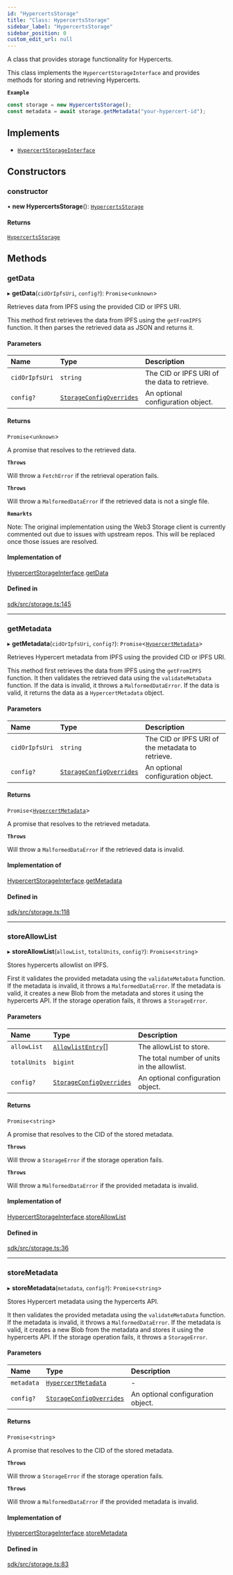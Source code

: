 ```yaml
---
id: "HypercertsStorage"
title: "Class: HypercertsStorage"
sidebar_label: "HypercertsStorage"
sidebar_position: 0
custom_edit_url: null
---
```


A class that provides storage functionality for Hypercerts.

This class implements the `HypercertStorageInterface` and provides methods for storing and retrieving Hypercerts.

**`Example`**

```ts
const storage = new HypercertsStorage();
const metadata = await storage.getMetadata("your-hypercert-id");
```

## Implements

- [`HypercertStorageInterface`](../interfaces/HypercertStorageInterface.md)

## Constructors

### constructor

• **new HypercertsStorage**(): [`HypercertsStorage`](HypercertsStorage.md)

#### Returns

[`HypercertsStorage`](HypercertsStorage.md)

## Methods

### getData

▸ **getData**(`cidOrIpfsUri`, `config?`): `Promise`<`unknown`\>

Retrieves data from IPFS using the provided CID or IPFS URI.

This method first retrieves the data from IPFS using the `getFromIPFS` function. It then parses the retrieved data as JSON and returns it.

#### Parameters

| Name           | Type                                                             | Description                                  |
| :------------- | :--------------------------------------------------------------- | :------------------------------------------- |
| `cidOrIpfsUri` | `string`                                                         | The CID or IPFS URI of the data to retrieve. |
| `config?`      | [`StorageConfigOverrides`](../modules.md#storageconfigoverrides) | An optional configuration object.            |

#### Returns

`Promise`<`unknown`\>

A promise that resolves to the retrieved data.

**`Throws`**

Will throw a `FetchError` if the retrieval operation fails.

**`Throws`**

Will throw a `MalformedDataError` if the retrieved data is not a single file.

**`Remarkts`**

Note: The original implementation using the Web3 Storage client is currently commented out due to issues with upstream repos. This will be replaced once those issues are resolved.

#### Implementation of

[HypercertStorageInterface](../interfaces/HypercertStorageInterface.md).[getData](../interfaces/HypercertStorageInterface.md#getdata)

#### Defined in

[sdk/src/storage.ts:145](https://github.com/hypercerts-org/hypercerts/blob/473cc51/sdk/src/storage.ts#L145)

---

### getMetadata

▸ **getMetadata**(`cidOrIpfsUri`, `config?`): `Promise`<[`HypercertMetadata`](../interfaces/HypercertMetadata.md)\>

Retrieves Hypercert metadata from IPFS using the provided CID or IPFS URI.

This method first retrieves the data from IPFS using the `getFromIPFS` function. It then validates the retrieved data using the `validateMetaData` function. If the data is invalid, it throws a `MalformedDataError`.
If the data is valid, it returns the data as a `HypercertMetadata` object.

#### Parameters

| Name           | Type                                                             | Description                                      |
| :------------- | :--------------------------------------------------------------- | :----------------------------------------------- |
| `cidOrIpfsUri` | `string`                                                         | The CID or IPFS URI of the metadata to retrieve. |
| `config?`      | [`StorageConfigOverrides`](../modules.md#storageconfigoverrides) | An optional configuration object.                |

#### Returns

`Promise`<[`HypercertMetadata`](../interfaces/HypercertMetadata.md)\>

A promise that resolves to the retrieved metadata.

**`Throws`**

Will throw a `MalformedDataError` if the retrieved data is invalid.

#### Implementation of

[HypercertStorageInterface](../interfaces/HypercertStorageInterface.md).[getMetadata](../interfaces/HypercertStorageInterface.md#getmetadata)

#### Defined in

[sdk/src/storage.ts:118](https://github.com/hypercerts-org/hypercerts/blob/473cc51/sdk/src/storage.ts#L118)

---

### storeAllowList

▸ **storeAllowList**(`allowList`, `totalUnits`, `config?`): `Promise`<`string`\>

Stores hypercerts allowlist on IPFS.

First it validates the provided metadata using the `validateMetaData` function. If the metadata is invalid, it throws a `MalformedDataError`.
If the metadata is valid, it creates a new Blob from the metadata and stores it using the hypercerts API. If the storage operation fails, it throws a `StorageError`.

#### Parameters

| Name         | Type                                                             | Description                                 |
| :----------- | :--------------------------------------------------------------- | :------------------------------------------ |
| `allowList`  | [`AllowlistEntry`](../modules.md#allowlistentry)[]               | The allowList to store.                     |
| `totalUnits` | `bigint`                                                         | The total number of units in the allowlist. |
| `config?`    | [`StorageConfigOverrides`](../modules.md#storageconfigoverrides) | An optional configuration object.           |

#### Returns

`Promise`<`string`\>

A promise that resolves to the CID of the stored metadata.

**`Throws`**

Will throw a `StorageError` if the storage operation fails.

**`Throws`**

Will throw a `MalformedDataError` if the provided metadata is invalid.

#### Implementation of

[HypercertStorageInterface](../interfaces/HypercertStorageInterface.md).[storeAllowList](../interfaces/HypercertStorageInterface.md#storeallowlist)

#### Defined in

[sdk/src/storage.ts:36](https://github.com/hypercerts-org/hypercerts/blob/473cc51/sdk/src/storage.ts#L36)

---

### storeMetadata

▸ **storeMetadata**(`metadata`, `config?`): `Promise`<`string`\>

Stores Hypercert metadata using the hypercerts API.

It then validates the provided metadata using the `validateMetaData` function. If the metadata is invalid, it throws a `MalformedDataError`.
If the metadata is valid, it creates a new Blob from the metadata and stores it using the hypercerts API. If the storage operation fails, it throws a `StorageError`.

#### Parameters

| Name       | Type                                                             | Description                       |
| :--------- | :--------------------------------------------------------------- | :-------------------------------- |
| `metadata` | [`HypercertMetadata`](../interfaces/HypercertMetadata.md)        | -                                 |
| `config?`  | [`StorageConfigOverrides`](../modules.md#storageconfigoverrides) | An optional configuration object. |

#### Returns

`Promise`<`string`\>

A promise that resolves to the CID of the stored metadata.

**`Throws`**

Will throw a `StorageError` if the storage operation fails.

**`Throws`**

Will throw a `MalformedDataError` if the provided metadata is invalid.

#### Implementation of

[HypercertStorageInterface](../interfaces/HypercertStorageInterface.md).[storeMetadata](../interfaces/HypercertStorageInterface.md#storemetadata)

#### Defined in

[sdk/src/storage.ts:83](https://github.com/hypercerts-org/hypercerts/blob/473cc51/sdk/src/storage.ts#L83)
